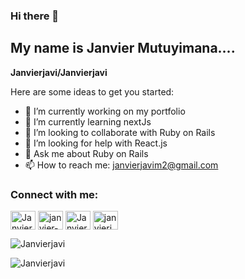### Hi there 👋

## My name is Janvier Mutuyimana....


**Janvierjavi/Janvierjavi** 

Here are some ideas to get you started:

- 🔭 I’m currently working on my portfolio 
- 🌱 I’m currently learning nextJs
- 👯 I’m looking to collaborate with Ruby on Rails 
- 🤔 I’m looking for help with React.js
- 💬 Ask me about Ruby on Rails 
- 📫 How to reach me: janvierjavim2@gmail.com 


<h3 align="left">Connect with me:</h3>
<p align="left">
<a href="https://twitter.com/Janviermutuyima" target="blank"><img align="center" src="https://cdn.jsdelivr.net/npm/simple-icons@3.0.1/icons/twitter.svg" alt="Janviermutuyima" height="30" width="40" /></a>
<a href="https://www.linkedin.com/in/janvier-mutuyimana-261856129/" target="blank"><img align="center" src="https://cdn.jsdelivr.net/npm/simple-icons@3.0.1/icons/linkedin.svg" alt="janvier-mutuyimana-261856129/" height="30" width="40" /></a>
<a href="https://www.instagram.com/janvier_mutuyimana/" target="blank"><img align="center" src="https://cdn.jsdelivr.net/npm/simple-icons@3.0.1/icons/instagram.svg" alt="Janviermutuyimana" height="30" width="40" /></a>
<a href="https://www.hackerrank.com/janvierjavim2" target="blank"><img align="center" src="https://cdn.jsdelivr.net/npm/simple-icons@3.0.1/icons/hackerrank.svg" alt="janvierjavim2" height="30" width="40" /></a>
</p>
<p><img align="center" src="https://github-readme-stats.vercel.app/api/top-langs?username=Janvierjavi&show_icons=true&locale=en&layout=compact" alt="Janvierjavi" /></p>

<p><img align="center" src="https://github-readme-streak-stats.herokuapp.com/?user=Janvierjavi&" alt="Janvierjavi" /></p>


